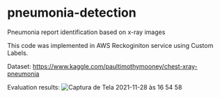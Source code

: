 # pneumonia-detection
Pneumonia report identification based on x-ray images


This code was implemented in AWS Reckoginiton service using Custom Labels.

Dataset: https://www.kaggle.com/paultimothymooney/chest-xray-pneumonia


Evaluation results:
![Captura de Tela 2021-11-28 às 16 54 58](https://user-images.githubusercontent.com/49032800/143783779-179fc8fd-63a2-4d79-9cc4-c35806ad82de.png)
